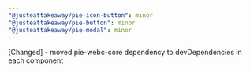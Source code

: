 ```yaml
---
"@justeattakeaway/pie-icon-button": minor
"@justeattakeaway/pie-button": minor
"@justeattakeaway/pie-modal": minor
---
```


[Changed] - moved pie-webc-core dependency to devDependencies in each component
